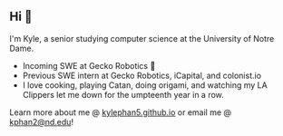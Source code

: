 ## Hi 👋

I'm Kyle, a senior studying computer science at the University of Notre Dame. 

- Incoming SWE at Gecko Robotics 🤠
- Previous SWE intern at Gecko Robotics, iCapital, and colonist.io
- I love cooking, playing Catan, doing origami, and watching my LA Clippers let me down for the umpteenth year in a row.

Learn more about me @ [kylephan5.github.io](https://kylephan5.github.io/) or email me @ kphan2@nd.edu!
<!--
**kylephan5/kylephan5** is a ✨ _special_ ✨ repository because its `README.md` (this file) appears on your GitHub profile.

Here are some ideas to get you started:

- 🔭 I’m currently working on ...
- 🌱 I’m currently learning ...
- 👯 I’m looking to collaborate on ...
- 🤔 I’m looking for help with ...
- 💬 Ask me about ...
- 📫 How to reach me: ...
- 😄 Pronouns: ...
- ⚡ Fun fact: ...
-->
